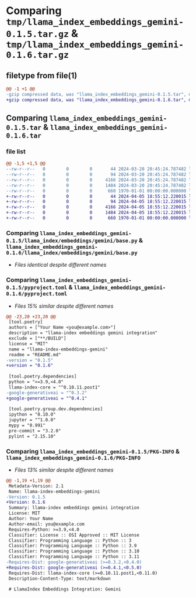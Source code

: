 # Comparing `tmp/llama_index_embeddings_gemini-0.1.5.tar.gz` & `tmp/llama_index_embeddings_gemini-0.1.6.tar.gz`

## filetype from file(1)

```diff
@@ -1 +1 @@
-gzip compressed data, was "llama_index_embeddings_gemini-0.1.5.tar", max compression
+gzip compressed data, was "llama_index_embeddings_gemini-0.1.6.tar", max compression
```

## Comparing `llama_index_embeddings_gemini-0.1.5.tar` & `llama_index_embeddings_gemini-0.1.6.tar`

### file list

```diff
@@ -1,5 +1,5 @@
--rw-r--r--   0        0        0       44 2024-03-20 20:45:24.787482 llama_index_embeddings_gemini-0.1.5/README.md
--rw-r--r--   0        0        0       94 2024-03-20 20:45:24.787482 llama_index_embeddings_gemini-0.1.5/llama_index/embeddings/gemini/__init__.py
--rw-r--r--   0        0        0     4166 2024-03-20 20:45:24.787482 llama_index_embeddings_gemini-0.1.5/llama_index/embeddings/gemini/base.py
--rw-r--r--   0        0        0     1484 2024-03-20 20:45:24.787482 llama_index_embeddings_gemini-0.1.5/pyproject.toml
--rw-r--r--   0        0        0      660 1970-01-01 00:00:00.000000 llama_index_embeddings_gemini-0.1.5/PKG-INFO
+-rw-r--r--   0        0        0       44 2024-04-05 18:55:12.220015 llama_index_embeddings_gemini-0.1.6/README.md
+-rw-r--r--   0        0        0       94 2024-04-05 18:55:12.220015 llama_index_embeddings_gemini-0.1.6/llama_index/embeddings/gemini/__init__.py
+-rw-r--r--   0        0        0     4166 2024-04-05 18:55:12.220015 llama_index_embeddings_gemini-0.1.6/llama_index/embeddings/gemini/base.py
+-rw-r--r--   0        0        0     1484 2024-04-05 18:55:12.220015 llama_index_embeddings_gemini-0.1.6/pyproject.toml
+-rw-r--r--   0        0        0      660 1970-01-01 00:00:00.000000 llama_index_embeddings_gemini-0.1.6/PKG-INFO
```

### Comparing `llama_index_embeddings_gemini-0.1.5/llama_index/embeddings/gemini/base.py` & `llama_index_embeddings_gemini-0.1.6/llama_index/embeddings/gemini/base.py`

 * *Files identical despite different names*

### Comparing `llama_index_embeddings_gemini-0.1.5/pyproject.toml` & `llama_index_embeddings_gemini-0.1.6/pyproject.toml`

 * *Files 15% similar despite different names*

```diff
@@ -23,20 +23,20 @@
 [tool.poetry]
 authors = ["Your Name <you@example.com>"]
 description = "llama-index embeddings gemini integration"
 exclude = ["**/BUILD"]
 license = "MIT"
 name = "llama-index-embeddings-gemini"
 readme = "README.md"
-version = "0.1.5"
+version = "0.1.6"
 
 [tool.poetry.dependencies]
 python = ">=3.9,<4.0"
 llama-index-core = "^0.10.11.post1"
-google-generativeai = "^0.3.2"
+google-generativeai = "^0.4.1"
 
 [tool.poetry.group.dev.dependencies]
 ipython = "8.10.0"
 jupyter = "^1.0.0"
 mypy = "0.991"
 pre-commit = "3.2.0"
 pylint = "2.15.10"
```

### Comparing `llama_index_embeddings_gemini-0.1.5/PKG-INFO` & `llama_index_embeddings_gemini-0.1.6/PKG-INFO`

 * *Files 13% similar despite different names*

```diff
@@ -1,19 +1,19 @@
 Metadata-Version: 2.1
 Name: llama-index-embeddings-gemini
-Version: 0.1.5
+Version: 0.1.6
 Summary: llama-index embeddings gemini integration
 License: MIT
 Author: Your Name
 Author-email: you@example.com
 Requires-Python: >=3.9,<4.0
 Classifier: License :: OSI Approved :: MIT License
 Classifier: Programming Language :: Python :: 3
 Classifier: Programming Language :: Python :: 3.9
 Classifier: Programming Language :: Python :: 3.10
 Classifier: Programming Language :: Python :: 3.11
-Requires-Dist: google-generativeai (>=0.3.2,<0.4.0)
+Requires-Dist: google-generativeai (>=0.4.1,<0.5.0)
 Requires-Dist: llama-index-core (>=0.10.11.post1,<0.11.0)
 Description-Content-Type: text/markdown
 
 # LlamaIndex Embeddings Integration: Gemini
```

